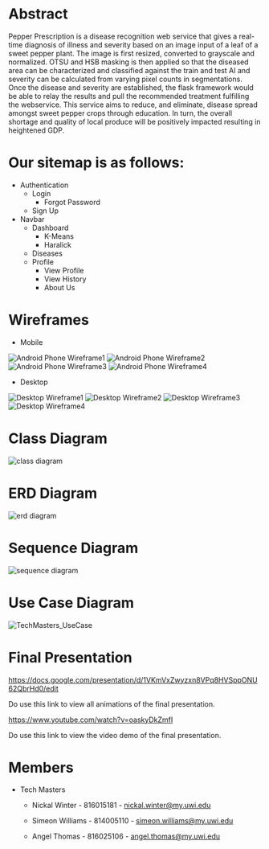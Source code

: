 # Abstract

Pepper Prescription is a disease recognition web service that gives a real-time diagnosis of illness and severity based on an image input of a leaf of a sweet pepper plant. The image is first resized, converted to grayscale and normalized. OTSU and HSB masking is then applied so that the diseased area can be characterized and classified against the train and test AI and severity can be calculated from varying pixel counts in segmentations. Once the disease and severity are established, the flask framework would be able to relay the results and pull the recommended treatment fulfilling the webservice. This service aims to reduce, and eliminate, disease spread amongst sweet pepper crops through education. In turn, the overall shortage and quality of local produce will be positively impacted resulting in heightened GDP.

# Our sitemap is as follows:

* Authentication
   * Login
       * Forgot Password
   * Sign Up
* Navbar
   * Dashboard
       * K-Means
       * Haralick
   * Diseases
   * Profile 
       * View Profile
       * View History
       * About Us
       
# Wireframes

 * Mobile
 
 ![Android Phone Wireframe1](https://user-images.githubusercontent.com/60389346/232683991-f0a17baf-2559-4b5f-a419-1e40b51e05e3.jpg)
 ![Android Phone Wireframe2](https://user-images.githubusercontent.com/60389346/232683994-2b713746-2417-4a0b-b0b5-acf1fb4b1af0.jpg)
 ![Android Phone Wireframe3](https://user-images.githubusercontent.com/60389346/232683999-d7674cd0-95bb-4220-8375-9ef44c40e92c.jpg)
 ![Android Phone Wireframe4](https://user-images.githubusercontent.com/60389346/232684001-51dcc01e-3b88-41f8-8216-1684c97a64a4.jpg)
 
 * Desktop
 
 ![Desktop Wireframe1](https://user-images.githubusercontent.com/60389346/232684319-77e94c03-adde-4d40-94ff-46a2de6d2810.jpg)
 ![Desktop Wireframe2](https://user-images.githubusercontent.com/60389346/232684331-22b03fe3-36bd-4db7-a09d-33a9928a86e6.jpg)
 ![Desktop Wireframe3](https://user-images.githubusercontent.com/60389346/232684335-83c00e03-afb1-40d9-9ab1-2acc40b1762a.jpg)
 ![Desktop Wireframe4](https://user-images.githubusercontent.com/60389346/232684338-4d0d41f5-0d1e-4b4d-9917-9e4405683181.jpg)
 
 # Class Diagram
 
 ![class diagram](https://user-images.githubusercontent.com/60389346/232684831-eeae6503-df40-487c-b25a-e00cd9e667c3.png)
 
 # ERD Diagram
 
 ![erd diagram](https://user-images.githubusercontent.com/60389346/232684954-5bd9c56e-43ea-45fe-a4c8-51e2696e83ef.png)
 
 # Sequence Diagram
 
 ![sequence diagram](https://user-images.githubusercontent.com/60389346/232685089-67db5420-4d91-4e91-9374-6c789a747d0d.png)
 
 # Use Case Diagram
 
 ![TechMasters_UseCase](https://user-images.githubusercontent.com/60389346/232685291-825f01b4-ec4c-48fe-83f3-399c46ea4b5c.png)
 
 # Final Presentation
 
 https://docs.google.com/presentation/d/1VKmVxZwyzxn8VPq8HVSppONU62QbrHd0/edit
 
 Do use this link to view all animations of the final presentation.
 
 https://www.youtube.com/watch?v=oaskyDkZmfI
 
 Do use this link to view the video demo of the final presentation.
 
 # Members
 
 * Tech Masters
 
     * Nickal Winter - 816015181 - nickal.winter@my.uwi.edu

     * Simeon Williams - 814005110 - simeon.williams@my.uwi.edu

     * Angel Thomas - 816025106 - angel.thomas@my.uwi.edu
 
 


 


       
 
   
  
   

              
              
